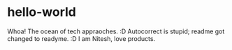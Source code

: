 # hello-world

Whoa! The ocean of tech appraoches. :D
Autocorrect is stupid; readme got changed to readyme. :D
I am Nitesh, love products. 
